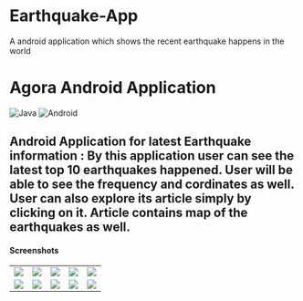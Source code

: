 # Earthquake-App
A android application  which shows the recent earthquake happens in the world
# Agora Android Application

![Java](https://img.shields.io/badge/Kotlin-0095D5?&style=for-the-badge&logo=kotlin&logoColor=white)
![Android](https://img.shields.io/badge/Android-3DDC84?style=for-the-badge&logo=android&logoColor=white)


Android Application for latest Earthquake information  : By this application user can see the latest top 10 earthquakes happened. User will be able to see the frequency and 
cordinates as well. User can also explore its article simply by clicking on it. Article contains map of the earthquakes as well.
---

#### Screenshots

<table>
    <tr>
     <td><kbd><img src="Screenshot_2022-04-19-19-59-41-273_com.example.trackbuddy.jpg"></kbd></td>
     <td><kbd><img src="Screenshot_2022-04-19-19-59-44-771_com.example.trackbuddy.jpg"></kbd></td>
     <td><kbd><img src="Screenshot_2022-04-19-19-59-46-919_com.example.trackbuddy.jpg"></kbd></td>
     <td><kbd><img src="Screenshot_2022-04-19-19-59-50-013_com.example.trackbuddy.jpg"></kbd></td>
     <td><kbd><img src="Screenshot_2022-04-19-19-59-58-918_com.example.trackbuddy.jpg"></kbd></td>
     <tr> 
      <td><kbd><img src="Screenshot_2022-04-19-20-00-03-659_com.example.trackbuddy.jpg"></kbd></td>
      <td><kbd><img src="Screenshot_2022-04-19-20-00-29-846_com.example.trackbuddy.jpg"></kbd></td>
      <td><kbd><img src="Screenshot_2022-04-19-20-00-32-833_com.example.trackbuddy.jpg"></kbd></td>
      <td><kbd><img src="Screenshot_2022-04-19-20-00-52-626_com.example.trackbuddy.jpg"></kbd></td>
      <td><kbd><img src="Screenshot_2022-04-19-20-01-14-366_com.example.trackbuddy.jpg"></kbd></td>
    </tr>
  </table>


